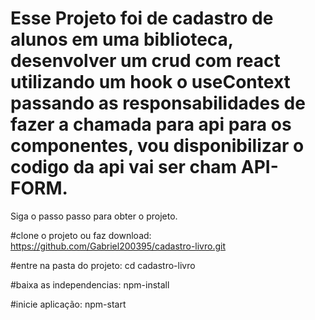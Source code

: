 <html>
   <body>
       <h1 style="font-weight:bold, font-size: 30px,line-height:10px, font-family:Arial"> 
            Esse Projeto foi de cadastro de alunos em uma biblioteca, desenvolver um crud 
            com react utilizando um hook o useContext passando as responsabilidades de
            fazer a chamada para api para os componentes, vou disponibilizar
            o codigo da api vai ser cham API-FORM.     
       </h1>
    <body>
<html>

Siga o passo passo para obter o projeto.

#clone o projeto ou faz download: 
https://github.com/Gabriel200395/cadastro-livro.git 

#entre na pasta do projeto: 
cd cadastro-livro 

#baixa as independencias:
npm-install

#inicie aplicação: 
npm-start
